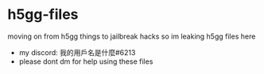 # h5gg-files
moving on from h5gg things to jailbreak hacks so im leaking h5gg files here
- my discord: 我的用戶名是什麼#6213
- please dont dm for help using these files
